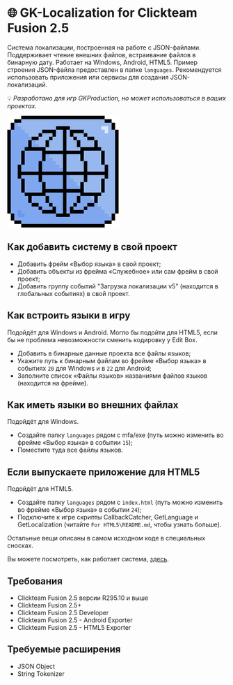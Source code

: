 # 🌐 GK-Localization for Clickteam Fusion 2.5
Система локализации, построенная на работе с JSON-файлами. Поддерживает чтение внешних файлов, встраивание файлов в бинарную дату. Работает на Windows, Android, HTML5. Пример строения JSON-файла предоставлен в папке `languages`. Рекомендуется использовать приложения или сервисы для создания JSON-локализаций.

💡 *Разработано для игр GKProduction, но может использоваться в ваших проектах.*

![GK-Localization](icon.png)

## Как добавить систему в свой проект
- Добавить фрейм «Выбор языка» в свой проект;
- Добавить объекты из фрейма «Служебное» или сам фрейм в свой проект;
- Добавить группу событий "Загрузка локализации v5" (находится в глобальных событиях) в свой проект.
## Как встроить языки в игру
Подойдёт для Windows и Android. Могло бы подойти для HTML5, если бы не проблема невозможности сменить кодировку у Edit Box.
- Добавить в бинарные данные проекта все файлы языков;
- Укажите путь к бинарным файлам во фрейме «Выбор языка» в событиях `20` для Windows и в `22` для Android;
- Заполните список «Файлы языков» названиями файлов языков (находится на фрейме).
## Как иметь языки во внешних файлах
Подойдёт для Windows.
- Создайте папку `languages` рядом с mfa/exe (путь можно изменить во фрейме «Выбор языка» в событии `15`);
- Поместите туда все файлы языков.
## Если выпускаете приложение для HTML5
Подойдёт для HTML5.
- Создайте папку `languages` рядом с `index.html` (путь можно изменить во фрейме «Выбор языка» в событии `24`);
- Подключите к игре скрипты CallbackCatcher, GetLanguage и GetLocalization (читайте `For HTML5\README.md`, чтобы узнать больше).

Остальные вещи описаны в самом исходном коде в специальных сносках.

Вы можете посмотреть, как работает система, [здесь](https://gkproduction.github.io/web_games/supa_dupa_game/index.html).

## Требования
- Clickteam Fusion 2.5 версии R295.10 и выше
- Clickteam Fusion 2.5+
- Clickteam Fusion 2.5 Developer
- Clickteam Fusion 2.5 - Android Exporter
- Clickteam Fusion 2.5 - HTML5 Exporter

## Требуемые расширения
- JSON Object
- String Tokenizer
